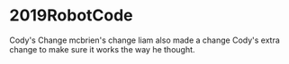 # 2019RobotCode


Cody's Change
mcbrien's change
liam also made a change
Cody's extra change to make sure it works the way he thought.